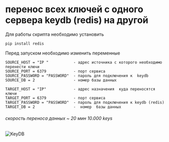 # перенос всех ключей с одного сервера keydb (redis) на другой

Для работы скрипта необходимо установить
```
pip install redis
```

Перед запуском необходимо изменить переменные 
```
SOURCE_HOST = "IP "           - адрес источника с которого необходимо перенести ключи
SOURCE_PORT = 6379            - порт сервиса 
SOURCE_PASSWORD = "PASSWORD"  - пароль для подключения к  keydb 
SOURCE_DB = 2                 - номер базы данных 

TARGET_HOST = "IP"            - адрес назначения  куда переносятся ключи 
TARGET_PORT = 6379            - порт сервиса 
TARGET_PASSWORD = "PASSWORD"  - пароль для подключения к keydb (redis)
TARGET_DB = 2                 -  номер  базы данных 
``` 

###### скорость переноса данных ~ 20 мин  10.000 keys

![KeyDB](https://img.shields.io/badge/KeyDB-v6.3.1-orange)